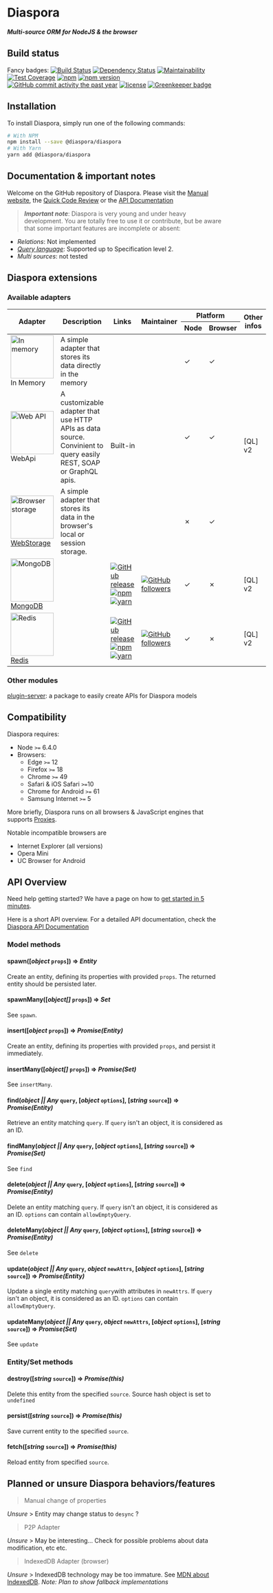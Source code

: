 # Diaspora

***Multi-source ORM for NodeJS & the browser***

## Build status

Fancy badges:
[![Build Status](https://travis-ci.org/diaspora-orm/diaspora.svg?branch=master)](https://travis-ci.org/diaspora-orm/diaspora)
[![Dependency Status](https://gemnasium.com/badges/github.com/diaspora-orm/diaspora.svg)](https://gemnasium.com/github.com/diaspora-orm/diaspora)
[![Maintainability](https://api.codeclimate.com/v1/badges/f549405fb8016f6fdb1b/maintainability)](https://codeclimate.com/github/diaspora-orm/diaspora/maintainability)
[![Test Coverage](https://api.codeclimate.com/v1/badges/f549405fb8016f6fdb1b/test_coverage)](https://codeclimate.com/github/diaspora-orm/diaspora/test_coverage)
[![npm](https://img.shields.io/npm/dm/@diaspora/diaspora.svg)](https://www.npmjs.com/package/@diaspora/diaspora)
[![npm version](https://badge.fury.io/js/%40diaspora%2Fdiaspora.svg)](https://www.npmjs.com/package/@diaspora/diaspora)
[![GitHub commit activity the past year](https://img.shields.io/github/commit-activity/y/diaspora-orm/diaspora.svg)](https://github.com/diaspora-orm/diaspora)
[![license](https://img.shields.io/github/license/diaspora-orm/diaspora.svg)](https://github.com/diaspora-orm/diaspora/blob/master/LICENSE) [![Greenkeeper badge](https://badges.greenkeeper.io/diaspora-orm/diaspora.svg)](https://greenkeeper.io/)

## Installation

To install Diaspora, simply run one of the following commands:

```bash
# With NPM
npm install --save @diaspora/diaspora
# With Yarn
yarn add @diaspora/diaspora
```

## Documentation & important notes

Welcome on the GitHub repository of Diaspora. Please visit the
[Manual website](https://diaspora.ithoughts.io/), the
[Quick Code Review](https://diaspora.ithoughts.io/docco/index.html) or the
[API Documentation](https://diaspora.ithoughts.io/jsdoc/index.html)

> ***Important note***: Diaspora is very young and under heavy development. You
are totally free to use it or contribute, but be aware that some important
features are incomplete or absent:
 * *Relations*: Not implemented
 * *[Query language](https://diaspora.ithoughts.io/query-language)*: Supported up to Specification level 2.
 * *Multi sources*: not tested

## Diaspora extensions

### Available adapters

<table style="display:table;">
    <thead>
        <tr>
            <th rowspan="2">Adapter</th>
            <th rowspan="2">Description</th>
            <th rowspan="2">Links</th>
            <th rowspan="2">Maintainer</th>
            <th colspan="2">Platform</th>
            <th rowspan="2">Other infos</th>
        </tr>
        <tr>
            <th>Node</th>
            <th>Browser</th>
        </tr>
    </thead>
    <tbody>
        <tr>
            <td style="vertical-align: middle;">
                <img width="100" alt="In memory" src="https://cdn.rawgit.com/diaspora-orm/diaspora/master/media/inMemory.svg"/><br/>
                In Memory
            </td>
            <td>A simple adapter that stores its data directly in the memory</td>
            <td colspan="2" rowspan="3" style="vertical-align: middle;">Built-in</td>
            <td>✓</td>
            <td>✓</td>
            <td rowspan="3" style="vertical-align: middle;">[QL] v2</td>
        </tr>
        <tr>
            <td style="vertical-align: middle;">
                <img width="100" alt="Web API" src="https://cdn.rawgit.com/diaspora-orm/diaspora/master/media/webApi.svg"/><br/>
                WebApi
            </td>
            <td>A customizable adapter that use HTTP APIs as data source. Convinient to query easily REST, SOAP or GraphQL apis.</td>
            <td>✓</td>
            <td>✓</td>
        </tr>
        <tr>
            <td style="vertical-align: middle;"><a href="https://developer.mozilla.org/en-US/docs/Web/API/Storage">
                <img width="100" alt="Browser storage" src="https://cdn.rawgit.com/diaspora-orm/diaspora/master/media/webStorage.svg"/><br/>
                WebStorage</a>
            </td>
            <td>A simple adapter that stores its data in the browser's local or session storage.</td>
            <td>✗</td>
            <td>✓</td>
        </tr>
        <tr>
            <td style="vertical-align: middle;"><a href="https://www.mongodb.com/">
                <img width="100" alt="MongoDB" src="https://cdn.rawgit.com/diaspora-orm/adapter-mongo/master/media/mongo.svg"/><br/>
                MongoDB</a>
            </td>
            <td></td>
            <td style="vertical-align: middle;">
                <a href="https://github.com/diaspora-orm/adapter-mongo" target="_blank"><img alt="GitHub release" src="https://img.shields.io/github/release/diaspora-orm/adapter-mongo.svg?label=GitHub"/></a><br/>
                <a href="https://www.npmjs.com/package/@diaspora/adapter-mongo" target="_blank"><img alt="npm" src="https://img.shields.io/npm/v/@diaspora/adapter-mongo.svg"/></a><br/>
                <a href="https://yarnpkg.com/en/package/@diaspora/adapter-mongo" target="_blank"><img alt="yarn" src="https://img.shields.io/npm/v/@diaspora/adapter-mongo.svg?label=yarn"/></a>
            </td>
            <td style="vertical-align: middle;"><a href="https://github.com/diaspora-orm" target="_blank"><img alt="GitHub followers" src="https://img.shields.io/github/followers/diaspora-orm.svg?label=Diaspora%20ORM"/></a></td>
            <td>✓</td>
            <td>✗</td>
            <td style="vertical-align: middle;">[QL] v2</td>
        </tr>
        <tr>
            <td style="vertical-align: middle;"><a href="https://redis.io/">
                <img width="100" alt="Redis" src="https://cdn.rawgit.com/diaspora-orm/adapter-redis/master/media/redis.svg"/><br/>
                Redis</a>
            </td>
            <td></td>
            <td style="vertical-align: middle;">
                <a href="https://github.com/diaspora-orm/adapter-redis" target="_blank"><img alt="GitHub release" src="https://img.shields.io/github/release/diaspora-orm/adapter-redis.svg?label=GitHub"/></a><br/>
                <a href="https://www.npmjs.com/package/@diaspora/adapter-redis" target="_blank"><img alt="npm" src="https://img.shields.io/npm/v/@diaspora/adapter-redis.svg"/></a><br/>
                <a href="https://yarnpkg.com/en/package/@diaspora/adapter-redis" target="_blank"><img alt="yarn" src="https://img.shields.io/npm/v/@diaspora/adapter-redis.svg?label=yarn"/></a>
            </td>
            <td style="vertical-align: middle;"><a href="https://github.com/diaspora-orm" target="_blank"><img alt="GitHub followers" src="https://img.shields.io/github/followers/diaspora-orm.svg?label=Diaspora%20ORM"/></a></td>
            <td>✓</td>
            <td>✗</td>
            <td style="vertical-align: middle;">[QL] v2</td>
        </tr>
    </tbody>
</table>

### Other modules

[plugin-server](https://www.npmjs.com/package/@diaspora/plugin-server): a package to easily create APIs for Diaspora models

## Compatibility

Diaspora requires:

* Node `>=` 6.4.0
* Browsers:
  * Edge `>=` 12
  * Firefox `>=` 18
  * Chrome `>=` 49
  * Safari & iOS Safari `>=`10
  * Chrome for Android `>=` 61
  * Samsung Internet `>=` 5

More briefly, Diaspora runs on all browsers & JavaScript engines that supports
[Proxies](http://caniuse.com/#feat=proxy).

Notable incompatible browsers are

* Internet Explorer (all versions)
* Opera Mini
* UC Browser for Android

## API Overview

Need help getting started? We have a page on how to [get started in 5 minutes](https://diaspora.ithoughts.io/getting-started.html).

Here is a short API overview. For a detailed API documentation, check the
[Diaspora API Documentation](https://diaspora.ithoughts.io/jsdoc/index.html)

### Model methods

#### spawn([*object* `props`]) => *Entity*

Create an entity, defining its properties with provided `props`. The returned
entity should be persisted later.

#### spawnMany([*object[]* `props`]) => *Set*

See `spawn`.

#### insert([*object* `props`]) => *Promise(Entity)*

Create an entity, defining its properties with provided `props`, and persist it
immediately.

#### insertMany([*object[]* `props`]) => *Promise(Set)*

See `insertMany`.

#### find(*object || Any* `query`, [*object* `options`], [*string* `source`]) => *Promise(Entity)*

Retrieve an entity matching `query`. If `query` isn't an object, it is
considered as an ID.

#### findMany(*object || Any* `query`, [*object* `options`], [*string* `source`]) => *Promise(Set)*

See `find`

#### delete(*object || Any* `query`, [*object* `options`], [*string* `source`]) => *Promise(Entity)*

Delete an entity matching `query`. If `query` isn't an object, it is considered
as an ID. `options` can contain `allowEmptyQuery`.

#### deleteMany(*object || Any* `query`, [*object* `options`], [*string* `source`]) => *Promise(Entity)*

See `delete`

#### update(*object || Any* `query`, *object* `newAttrs`, [*object* `options`], [*string* `source`]) => *Promise(Entity)*

Update a single entity matching `query`with attributes in `newAttrs`. If `query`
isn't an object, it is considered as an ID. `options` can contain
`allowEmptyQuery`.

#### updateMany(*object || Any* `query`, *object* `newAttrs`, [*object* `options`], [*string* `source`]) => *Promise(Set)*

See `update`

### Entity/Set methods

#### destroy([*string* `source`]) => *Promise(this)*

Delete this entity from the specified `source`. Source hash object is set to
`undefined`

#### persist([*string* `source`]) => *Promise(this)*

Save current entity to the specified `source`.

#### fetch([*string* `source`]) => *Promise(this)*

Reload entity from specified `source`.

## Planned or unsure Diaspora behaviors/features

> Manual change of properties

*Unsure* > Entity may change status to `desync` ?

> P2P Adapter

*Unsure* > May be interesting... Check for possible problems about data
modification, etc etc.

> IndexedDB Adapter (browser)

*Unsure* > IndexedDB technology may be too immature. See [MDN about IndexedDB](https://developer.mozilla.org/en-US/docs/Web/API/IndexedDB_API).
*Note: Plan to show fallback implementations*

[QL]: https://diaspora.ithoughts.io/query-language.html#match-queries